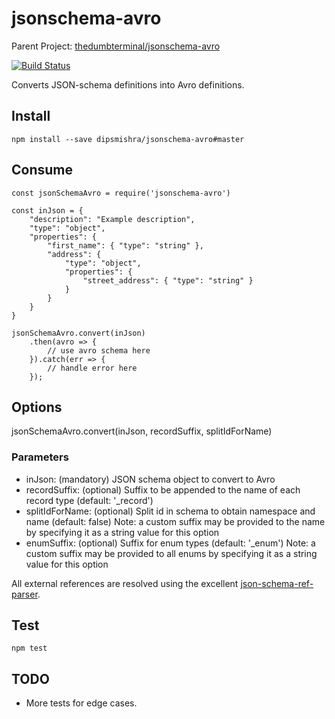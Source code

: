 # jsonschema-avro

Parent Project: 
[thedumbterminal/jsonschema-avro](https://github.com/thedumbterminal/jsonschema-avro)

[![Build Status](https://travis-ci.org/dipsmishra/jsonschema-avro.svg?branch=master)](https://travis-ci.org/dipsmishra/jsonschema-avro)

Converts JSON-schema definitions into Avro definitions.

## Install

    npm install --save dipsmishra/jsonschema-avro#master

## Consume

    const jsonSchemaAvro = require('jsonschema-avro')
    
    const inJson = {
    	"description": "Example description",
    	"type": "object",
    	"properties": {
    		"first_name": { "type": "string" },
    		"address": {
    			"type": "object",
    			"properties": {
    				"street_address": { "type": "string" }
    			}
    		}
    	}
    }
    
    jsonSchemaAvro.convert(inJson)
        .then(avro => {
            // use avro schema here
        }).catch(err => {
            // handle error here
        });

## Options
  jsonSchemaAvro.convert(inJson, recordSuffix, splitIdForName)

### Parameters
  - inJson: (mandatory) JSON schema object to convert to Avro
  - recordSuffix: (optional) Suffix to be appended to the name of each record type (default: '_record')
  - splitIdForName: (optional) Split id in schema to obtain namespace and name (default: false)
      Note: a custom suffix may be provided to the name by specifying it as a string value for this option
  - enumSuffix: (optional) Suffix for enum types (default: '_enum')
      Note: a custom suffix may be provided to all enums by specifying it as a string value for this option

All external references are resolved using the excellent [json-schema-ref-parser](https://www.npmjs.com/package/json-schema-ref-parser).

## Test

    npm test

## TODO

* More tests for edge cases.
